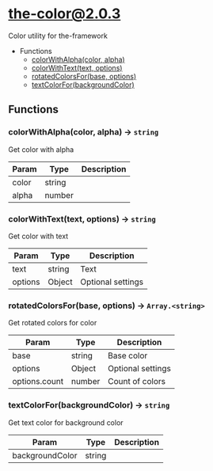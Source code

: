 <!-- // Code generated by coz. DO NOT EDIT. -->
# the-color@2.0.3

Color utility for the-framework

+ Functions
  + [colorWithAlpha(color, alpha)](#the-color-function-color-with-alpha)
  + [colorWithText(text, options)](#the-color-function-color-with-text)
  + [rotatedColorsFor(base, options)](#the-color-function-rotated-colors-for)
  + [textColorFor(backgroundColor)](#the-color-function-text-color-for)

## Functions

<a class='md-heading-link' name="the-color-function-color-with-alpha" ></a>

### colorWithAlpha(color, alpha) -> `string`

Get color with alpha

| Param | Type | Description |
| ----- | --- | -------- |
| color | string |  |
| alpha | number |  |

<a class='md-heading-link' name="the-color-function-color-with-text" ></a>

### colorWithText(text, options) -> `string`

Get color with text

| Param | Type | Description |
| ----- | --- | -------- |
| text | string | Text |
| options | Object | Optional settings |

<a class='md-heading-link' name="the-color-function-rotated-colors-for" ></a>

### rotatedColorsFor(base, options) -> `Array.<string>`

Get rotated colors for color

| Param | Type | Description |
| ----- | --- | -------- |
| base | string | Base color |
| options | Object | Optional settings |
| options.count | number | Count of colors |

<a class='md-heading-link' name="the-color-function-text-color-for" ></a>

### textColorFor(backgroundColor) -> `string`

Get text color for background color

| Param | Type | Description |
| ----- | --- | -------- |
| backgroundColor | string |  |





